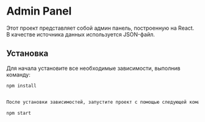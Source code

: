 # Admin Panel

Этот проект представляет собой админ панель, построенную на React. В качестве источника данных используется JSON-файл.

## Установка

Для начала установите все необходимые зависимости, выполнив команду:

```bash
npm install


После установки зависимостей, запустите проект с помощью следующей команды:

npm start